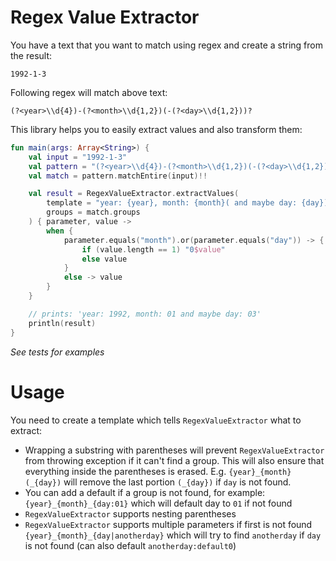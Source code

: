 # Regex Value Extractor
You have a text that you want to match using regex and create a string from the result:
```
1992-1-3
```

Following regex will match above text:

``` regexp
(?<year>\\d{4})-(?<month>\\d{1,2})(-(?<day>\\d{1,2}))?
```

This library helps you to easily extract values and also transform them:

``` kotlin
fun main(args: Array<String>) {
    val input = "1992-1-3"
    val pattern = "(?<year>\\d{4})-(?<month>\\d{1,2})(-(?<day>\\d{1,2}))?".toRegex()
    val match = pattern.matchEntire(input)!!

    val result = RegexValueExtractor.extractValues(
        template = "year: {year}, month: {month}( and maybe day: {day})",
        groups = match.groups
    ) { parameter, value ->
        when {
            parameter.equals("month").or(parameter.equals("day")) -> {
                if (value.length == 1) "0$value"
                else value
            }
            else -> value
        }
    }

    // prints: 'year: 1992, month: 01 and maybe day: 03'
    println(result)
}
```

_See tests for examples_

# Usage
You need to create a template which tells `RegexValueExtractor` what to extract:

- Wrapping a substring with parentheses will prevent `RegexValueExtractor` from throwing exception if it can't find a group.
This will also ensure that everything inside the parentheses is erased. 
E.g. `{year}_{month}(_{day})` will remove the last portion `(_{day})` if `day` is not found.
- You can add a default if a group is not found, for example: `{year}_{month}_{day:01}` which will default day to `01` if not found
- `RegexValueExtractor` supports nesting parentheses 
- `RegexValueExtractor` supports multiple parameters if first is not found `{year}_{month}_{day|anotherday}` 
which will try to find `anotherday` if `day` is not found (can also default `anotherday:default0`)
